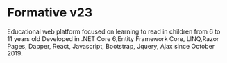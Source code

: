 # Formative v23
Educational web platform focused on learning to read in children from 6 to 11 years old Developed in .NET Core 6,Entity Framework Core, LINQ,Razor Pages,
Dapper, React, Javascript, Bootstrap, Jquery, Ajax since October 2019.

